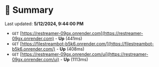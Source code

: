 # 📖 Summary
Last updated: **5/12/2024, 9:44:00 PM**

- `GET` [https://restreamer-09gx.onrender.com](https://restreamer-09gx.onrender.com) - **Up** (441ms)
- `GET` [https://filestreambot-b5k6.onrender.com/](https://filestreambot-b5k6.onrender.com/) - **Up** (408ms)
- `GET` [https://restreamer-09gx.onrender.com/ui](https://restreamer-09gx.onrender.com/ui) - **Up** (1113ms)
